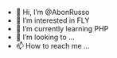 - 👋 Hi, I’m @AbonRusso
- 👀 I’m interested in FLY
- 🌱 I’m currently learning PHP
- 💞️ I’m looking to ...
- 📫 How to reach me ...
